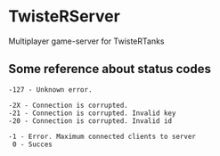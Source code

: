 # TwisteRServer

Multiplayer game-server for TwisteRTanks

## Some reference about status codes
```
-127 - Unknown error.

-2X - Connection is corrupted.
-21 - Connection is corrupted. Invalid key
-20 - Connection is corrupted. Invalid id

-1 - Error. Maximum connected clients to server
 0 - Succes
```